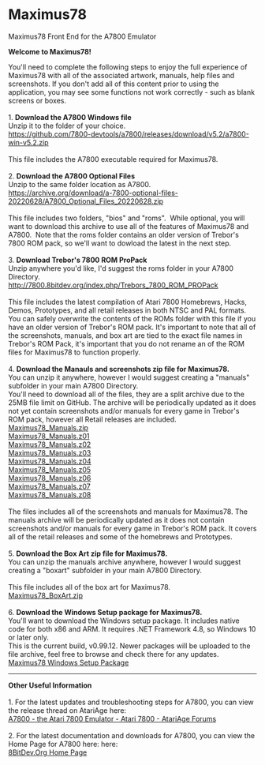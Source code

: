 # Maximus78
Maximus78 Front End for the A7800 Emulator
<body>

<p class="auto-style1"><strong>Welcome to Maximus78!</strong><br />
</p>
<p class="auto-style1">You&#39;ll need to complete the following steps to enjoy the 
full experience of Maximus78 with all of the associated artwork, manuals, help files and 
screenshots.  If you don't add all of this content prior to using the application, you may see some functions not work correctly - such as blank screens or boxes.<br />
<br />
1. <strong>Download the A7800 Windows file</strong><br />
Unzip it to the folder of your choice.<br />
<a href="https://github.com/7800-devtools/a7800/releases/download/v5.2/a7800-win-v5.2.zip">
https://github.com/7800-devtools/a7800/releases/download/v5.2/a7800-win-v5.2.zip</a><br />
<br />
This file
includes the A7800 executable required for Maximus78.<br>
<br />
2. <strong>Download the A7800 Optional Files</strong><br />
Unzip to the same folder location as A7800.&nbsp; <br />
<a href="https://archive.org/download/a-7800-optional-files-20220628/A7800_Optional_Files_20220628.zip">
https://archive.org/download/a-7800-optional-files-20220628/A7800_Optional_Files_20220628.zip</a><br />
<br />
This file
includes two folders, &quot;bios&quot; and &quot;roms&quot;.&nbsp; While optional, you will want to 
download this archive to use all of the features of Maximus78 and A7800.&nbsp; 
Note that the roms folder contains an older version of Trebor&#39;s 7800 ROM pack, 
so we&#39;ll want to dowload the latest in the next step.<br>
<br />
3. <strong>Download Trebor&#39;s 7800 ROM ProPack</strong><br />
Unzip anywhere you&#39;d like, I&#39;d suggest the 
roms folder in your A7800 Directory.<br />
<a href="http://7800.8bitdev.org/index.php/Trebors_7800_ROM_PROPack">
http://7800.8bitdev.org/index.php/Trebors_7800_ROM_PROPack</a><br />
<br />
This file
includes the latest compilation of Atari 7800 Homebrews, Hacks, Demos, 
Prototypes, and all retail releases in both NTSC and PAL formats.&nbsp; You can 
safely overwrite the contents of the ROMs folder with this file if you have an 
older version of Trebor&#39;s ROM pack.
It's important to note that all of the screenshots, manuals, and box art are tied to the exact file names in Trebor's ROM Pack, it's important that you do not rename an of the ROM files for Maximus78 to function properly.<br>
<br />
4. <strong>Download the Manauls and screenshots zip file for Maximus78. 
</strong><br />
You can unzip it anywhere, however I would suggest creating a "manuals" subfolder in your main A7800 Directory.<br />
You&#39;ll need to download all of the files, they are a split archive due to the 
25MB file limit on GitHub. The archive will be periodically updated as it does not yet contain screenshots and/or manuals for every game in Trebor's ROM pack, however all Retail releases are included.<br />
<a href="https://github.com/AtariusMaximus/Maximus78/blob/master/Maximus78_Manuals.zip">Maximus78_Manuals.zip</a><br />
<a href="https://github.com/AtariusMaximus/Maximus78/blob/master/Maximus78_Manuals.z01">Maximus78_Manuals.z01</a><br />
<a href="https://github.com/AtariusMaximus/Maximus78/blob/master/Maximus78_Manuals.z02">Maximus78_Manuals.z02</a><br />
<a href="https://github.com/AtariusMaximus/Maximus78/blob/master/Maximus78_Manuals.z03">Maximus78_Manuals.z03</a><br />
<a href="https://github.com/AtariusMaximus/Maximus78/blob/master/Maximus78_Manuals.z04">Maximus78_Manuals.z04</a><br />
<a href="https://github.com/AtariusMaximus/Maximus78/blob/master/Maximus78_Manuals.z05">Maximus78_Manuals.z05</a><br />
<a href="https://github.com/AtariusMaximus/Maximus78/blob/master/Maximus78_Manuals.z06">Maximus78_Manuals.z06</a><br />
<a href="https://github.com/AtariusMaximus/Maximus78/blob/master/Maximus78_Manuals.z07">Maximus78_Manuals.z07</a><br />
<a href="https://github.com/AtariusMaximus/Maximus78/blob/master/Maximus78_Manuals.z08">Maximus78_Manuals.z08</a><br />
<br>The files includes all of the screenshots and manuals for Maximus78. The manuals archive will be periodically updated as it does not contain screenshots and/or manuals for every game in Trebor's ROM pack. It covers all of the retail releases and some of the homebrews and Prototypes.<br><br>
5. <strong>Download the Box Art zip file for Maximus78.</strong> <br />
You can unzip the manuals archive anywhere, however I would suggest creating a "boxart" subfolder in your main A7800 Directory.<br />
<br>This file includes all of the box art for Maximus78.<br />
<a href="https://github.com/AtariusMaximus/Maximus78/blob/master/Maximus78_boxart.zip">Maximus78_BoxArt.zip</a><br>
<br>
6. <strong>Download the Windows Setup package for Maximus78.</strong> <br />
You'll want to download the Windows setup package.  It includes native code for both x86 and ARM. It requires .NET Framework 4.8, so Windows 10 or later only.<br />
This is the current build, v0.99.12.  Newer packages will be uploaded to the file archive, feel free to browse and check there for any updates.
<a href="https://github.com/AtariusMaximus/Maximus78/blob/master/Maximus78_0.99.12_win64.zip">Maximus78 Windows Setup Package</a><br>
</p>
<hr />
<p class="auto-style1">
<strong>Other Useful Information</strong><br />
<br />
1. For the latest updates and troubleshooting steps for A7800, you can view the release thread on AtariAge 
here:<br />
<a href="https://forums.atariage.com/topic/268458-a7800-the-atari-7800-emulator/#comment-3819566">
A7800 - the Atari 7800 Emulator - Atari 7800 - AtariAge Forums</a><br />
<br />
2. For the latest documentation and downloads for A7800, you can view the Home Page for A7800 here:
here:<br />
<a href="http://7800.8bitdev.org/index.php/Main_Page">
8BitDev.Org Home Page</a><br />

<br />
</p>

</body>
